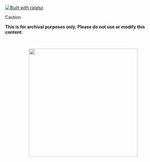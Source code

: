 [![Built with ratatui][built-with-ratatui]][ratatui-link]

> [!CAUTION]
> **This is for archival purposes only. Please do not use or modify this content.**

<br>

<p align="center">
<a href="https://discord.com/invite/8NJWstnUHd">
<img src="https://invidget.switchblade.xyz/8NJWstnUHd" width="350">
</a>
</p>

[built-with-ratatui]: https://img.shields.io/badge/Built%20With-Ratatui-94e2d5?style=flat&logo=rust&logoColor=white&labelColor=171b22
[ratatui-link]: https://github.com/ratatui/ratatui

